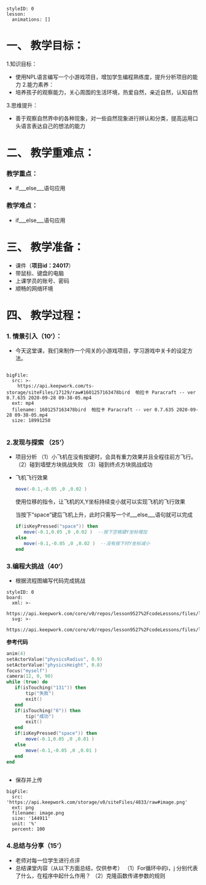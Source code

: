   
<style>
  .markdown-body hr {
    height: 1px;
  }
</style>





```@Lesson
styleID: 0
lesson:
  animations: []

```


# **一、	教学目标：**
1.知识目标：
* 使用NPL语言编写一个小游戏项目，增加学生编程熟练度，提升分析项目的能力
2.能力素养：
* 培养孩子的观察能力，关心周围的生活环境，热爱自然，亲近自然，认知自然

3.思维提升：
* 善于观察自然界中的各种现象，对一些自然现象进行辨认和分类，提高运用口头语言表达自己的想法的能力

# **二、	教学重难点：**

### 教学重点：
* if___else___语句应用
### 教学难点：
* if___else___语句应用
# **三、	教学准备：**
* 课件（**项目id：24017**）
* 带鼠标、键盘的电脑
* 上课学员的账号、密码
* 顺畅的网络环境


# **四、	教学过程：**
### **1.	情景引入（10‘）：**
  * 今天这堂课，我们来制作一个闯关的小游戏项目，学习游戏中关卡的设定方法。

   
 
```@BigFile

bigFile:
  src: >-
    https://api.keepwork.com/ts-storage/siteFiles/17129/raw#1601257163478bird  帕拉卡 Paracraft -- ver 0.7.635 2020-09-28 09-38-05.mp4
  ext: mp4
  filename: 1601257163478bird  帕拉卡 Paracraft -- ver 0.7.635 2020-09-28 09-38-05.mp4
  size: 18991250
          
```

### **2.发现与探索	（25’）**
* 项目分析
  （1）小飞机在没有按键时，会具有重力效果并且全程往前方飞行。
  （2）碰到墙壁方块挑战失败
  （3）碰到终点方块挑战成功

* 飞机飞行效果
  ```lua
  move(-0.1,-0.05 ,0 ,0.02 )
  ```
  使用位移的指令，让飞机的X,Y坐标持续变小就可以实现飞机的飞行效果
  
  当按下“space”键后飞机上升，此时只需写一个if___else___语句就可以完成
  ```lua
  if(isKeyPressed("space")) then       
     move(-0.1,0.05 ,0 ,0.02 )  --按下空格键Y坐标增加
  else
     move(-0.1,-0.05 ,0 ,0.02 )  --没有按下时Y坐标减小
  end
  ```

 
### **3.编程大挑战（40‘）**
* 根据流程图编写代码完成挑战
  
```@Board
styleID: 0
board:
  xml: >-
    https://api.keepwork.com/core/v0/repos/lesson9527%2FcodeLessons/files/lesson9527%2FcodeLessons%2F_config%2Fboard%2F%E9%A3%9E%E6%9C%BA%EF%BC%881%EF%BC%89.xml
  svg: >-
    https://api.keepwork.com/core/v0/repos/lesson9527%2FcodeLessons/files/lesson9527%2FcodeLessons%2F_config%2Fboard%2F%E9%A3%9E%E6%9C%BA%EF%BC%881%EF%BC%89.svg

```
 **参考代码**
 ```lua
 anim(4)
setActorValue("physicsRadius", 0.9)
setActorValue("physicsHeight", 0.8)
focus("myself")
camera(12, 0, 90)
while (true) do
    if(isTouching("131")) then
        tip("失败")
        exit()
    end
    if(isTouching("6")) then
        tip("成功")
        exit()
    end
    if(isKeyPressed("space")) then
        move(-0.1,0.05 ,0 ,0.01 )
    else
        move(-0.1,-0.05 ,0 ,0.01 )
    end
end
    
  ```


* 保存并上传
 
```@BigFile
bigFile:
  src: 'https://api.keepwork.com/storage/v0/siteFiles/4833/raw#image.png'
  ext: png
  filename: image.png
  size: '144911'
  unit: '%'
  percent: 100

```



### **4.总结与分享（15‘）**
* 老师对每一位学生进行点评
* 总结课堂内容（从以下方面总结，仅供参考）
  （1）For循环中的i，j 分别代表了什么，在程序中起什么作用？
  （2）克隆函数传递参数的规则
